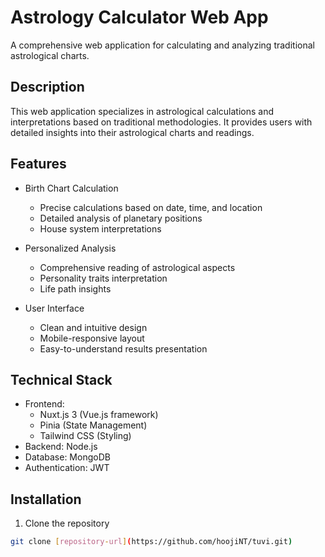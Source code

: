 # Astrology Calculator Web App

A comprehensive web application for calculating and analyzing traditional astrological charts.

## Description

This web application specializes in astrological calculations and interpretations based on traditional methodologies. It provides users with detailed insights into their astrological charts and readings.

## Features

- Birth Chart Calculation
  - Precise calculations based on date, time, and location
  - Detailed analysis of planetary positions
  - House system interpretations

- Personalized Analysis
  - Comprehensive reading of astrological aspects
  - Personality traits interpretation
  - Life path insights

- User Interface
  - Clean and intuitive design
  - Mobile-responsive layout
  - Easy-to-understand results presentation

## Technical Stack

- Frontend:
  - Nuxt.js 3 (Vue.js framework)
  - Pinia (State Management)
  - Tailwind CSS (Styling)
- Backend: Node.js
- Database: MongoDB
- Authentication: JWT

[repository-url]: https://github.com/hoojiNT/tuvi.git
## Installation

1. Clone the repository
```bash
git clone [repository-url](https://github.com/hoojiNT/tuvi.git)
```
